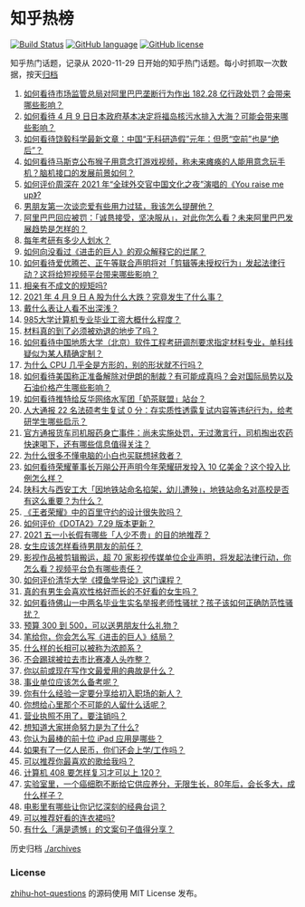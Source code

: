 # 知乎热榜
[![Build Status](https://github.com/ToWeLong/zhihu-hot-questions/workflows/CI/badge.svg)](https://github.com/ToWeLong/zhihu-hot-questions/actions)
[![GitHub language](https://img.shields.io/badge/language-golang-orange.svg)](https://golang.org/)
[![GitHub license](https://img.shields.io/github/license/ToWeLong/zhihu-hot-questions)](https://github.com/ToWeLong/zhihu-hot-questions/blob/main/LICENSE)

知乎热门话题，记录从 2020-11-29 日开始的知乎热门话题。每小时抓取一次数据，按天[归档](./archives)

<!-- BEGIN -->

1. [如何看待市场监管总局对阿里巴巴垄断行为作出 182.28 亿行政处罚？会带来哪些影响？](https://www.zhihu.com/question/453827917)
1. [如何看待 4 月 9 日日本政府基本决定将福岛核污水排入大海？可能会带来哪些影响？](https://www.zhihu.com/question/453704152)
1. [如何看待饶毅科学最新文章：中国“无科研造假”元年：但愿“空前”也是“绝后”？](https://www.zhihu.com/question/453772471)
1. [如何看待马斯克公布猴子用意念打游戏视频，称未来瘫痪的人能用意念玩手机？脑机接口的发展前景如何？](https://www.zhihu.com/question/453706976)
1. [如何评价周深在 2021 年“全球外交官中国文化之夜”演唱的《You raise me up》?](https://www.zhihu.com/question/453798825)
1. [男朋友第一次谈恋爱有些用力过猛，我该怎么提醒他？](https://www.zhihu.com/question/419802297)
1. [阿里巴巴回应被罚：「诚恳接受，坚决服从」，对此你怎么看？未来阿里巴巴发展趋势是怎样的？](https://www.zhihu.com/question/453835793)
1. [每年考研有多少人划水？](https://www.zhihu.com/question/405666132)
1. [如何向没看过《进击的巨人》的观众解释它的烂尾？](https://www.zhihu.com/question/453551117)
1. [如何看待爱优腾芒、正午等联合声明将对「剪辑等未授权行为」发起法律行动？这将给短视频平台带来哪些影响？](https://www.zhihu.com/question/453757944)
1. [相亲有不成文的规矩吗?](https://www.zhihu.com/question/453068049)
1. [2021 年 4 月 9 日 A 股为什么大跌？究竟发生了什么事？](https://www.zhihu.com/question/453706551)
1. [戴什么表让人看不出深浅？](https://www.zhihu.com/question/447868724)
1. [985大学计算机专业毕业工资大概什么程度？](https://www.zhihu.com/question/376651222)
1. [材料真的到了必须被劝退的地步了吗？](https://www.zhihu.com/question/290510801)
1. [如何看待中国地质大学（北京）软件工程考研调剂要求指定材料专业，单科线疑似为某人精确定制？](https://www.zhihu.com/question/453779902)
1. [为什么 CPU 几乎全是方形的，别的形状就不行吗？](https://www.zhihu.com/question/453507179)
1. [如何看待美国称正准备解除对伊朗的制裁？有可能成真吗？会对国际局势以及石油价格产生哪些影响？](https://www.zhihu.com/question/453497299)
1. [如何看待推特给反华网络水军团「奶茶联盟」站台？](https://www.zhihu.com/question/453749791)
1. [人大通报 22 名法硕考生复试 0 分：存实质性透露复试内容等违纪行为，给考研学生哪些启示？](https://www.zhihu.com/question/453837067)
1. [官方通报货车司机服药身亡事件：尚未实施处罚，无过激言行，司机掏出农药快速喝下，还有哪些信息值得关注？](https://www.zhihu.com/question/453856406)
1. [为什么很多不懂电脑的小白也买联想拯救者？](https://www.zhihu.com/question/453083089)
1. [如何看待荣耀董事长万飚公开声明今年荣耀研发投入 10 亿美金？这个投入比例怎么样？](https://www.zhihu.com/question/453693238)
1. [陕科大与西安工大「因地铁站命名掐架，幼儿遭殃」，地铁站命名对高校是否有这么重要？为什么？](https://www.zhihu.com/question/453676197)
1. [《王者荣耀》中的百里守约的设计很失败吗？](https://www.zhihu.com/question/399129888)
1. [如何评价《DOTA2》7.29 版本更新？](https://www.zhihu.com/question/453712384)
1. [2021 五一小长假有哪些「人少不贵」的目的地推荐？](https://www.zhihu.com/question/453499061)
1. [女生应该怎样看待男朋友的前任？](https://www.zhihu.com/question/279201025)
1. [影视作品被剪辑搬运，超 70 家影视传媒单位企业声明，将发起法律行动，你怎么看？视频平台负有哪些责任？](https://www.zhihu.com/question/453748569)
1. [如何评价清华大学《摸鱼学导论》这门课程？](https://www.zhihu.com/question/448630016)
1. [真的有男生会喜欢性格好而长的不好看的女生吗？](https://www.zhihu.com/question/299849822)
1. [如何看待佛山一中两名毕业生实名举报老师性骚扰？孩子该如何正确防范性骚扰？](https://www.zhihu.com/question/453670155)
1. [预算 300 到 500，可以送男朋友什么礼物？](https://www.zhihu.com/question/26127574)
1. [笔给你，你会怎么写《进击的巨人》结局？](https://www.zhihu.com/question/453567336)
1. [什么样的长相可以被称为浓颜系？](https://www.zhihu.com/question/371008069)
1. [不会踢球被拉去市比赛凑人头咋整？](https://www.zhihu.com/question/453055998)
1. [你以前或现在写作文最爱用的典故是什么？](https://www.zhihu.com/question/35738332)
1. [事业单位应该怎么备考呢？](https://www.zhihu.com/question/318250592)
1. [你有什么经验一定要分享给初入职场的新人？](https://www.zhihu.com/question/26859452)
1. [你想给心里那个不可能的人留什么话呢？](https://www.zhihu.com/question/452969910)
1. [营业执照不用了，要注销吗？](https://www.zhihu.com/question/447672011)
1. [想知道大家拼命努力是为了什么?](https://www.zhihu.com/question/449895919)
1. [你认为最棒的前十位 iPad 应用是哪些？](https://www.zhihu.com/question/34453138)
1. [如果有了一亿人民币，你们还会上学/工作吗？](https://www.zhihu.com/question/339944846)
1. [可以推荐你最喜欢的歌给我吗？](https://www.zhihu.com/question/453093711)
1. [计算机 408 要怎样复习才可以上 120？](https://www.zhihu.com/question/379215729)
1. [实验室里，一个癌细胞不断给它供应养分，无限生长，80年后，会长多大，成什么样子？](https://www.zhihu.com/question/429751120)
1. [电影里有哪些让你记忆深刻的经典台词？](https://www.zhihu.com/question/22998245)
1. [可以推荐好看的连衣裙吗?](https://www.zhihu.com/question/353317828)
1. [有什么「满是遗憾」的文案句子值得分享？](https://www.zhihu.com/question/435868103)

<!-- END -->

历史归档 [./archives](./archives)


### License
[zhihu-hot-questions](https://github.com/towelong/zhihu-hot-questions) 的源码使用 MIT License 发布。